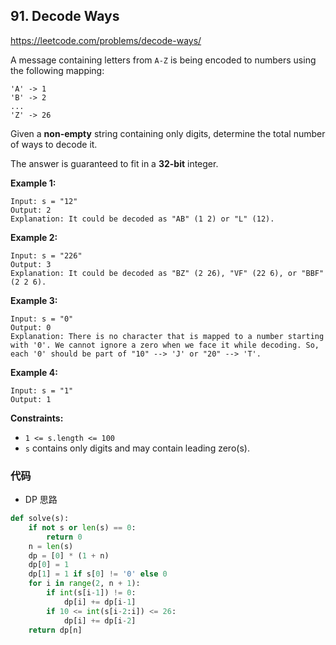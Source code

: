 ## 91. Decode Ways

https://leetcode.com/problems/decode-ways/

A message containing letters from `A-Z` is being encoded to numbers using the following mapping:

```
'A' -> 1
'B' -> 2
...
'Z' -> 26
```

Given a **non-empty** string containing only digits, determine the total number of ways to decode it.

The answer is guaranteed to fit in a **32-bit** integer.

 

**Example 1:**

```
Input: s = "12"
Output: 2
Explanation: It could be decoded as "AB" (1 2) or "L" (12).
```

**Example 2:**

```
Input: s = "226"
Output: 3
Explanation: It could be decoded as "BZ" (2 26), "VF" (22 6), or "BBF" (2 2 6).
```

**Example 3:**

```
Input: s = "0"
Output: 0
Explanation: There is no character that is mapped to a number starting with '0'. We cannot ignore a zero when we face it while decoding. So, each '0' should be part of "10" --> 'J' or "20" --> 'T'.
```

**Example 4:**

```
Input: s = "1"
Output: 1
```

 

**Constraints:**

- `1 <= s.length <= 100`
- `s` contains only digits and may contain leading zero(s).



### 代码

- DP 思路

```python
def solve(s):
    if not s or len(s) == 0:
        return 0
    n = len(s)
    dp = [0] * (1 + n)
    dp[0] = 1
    dp[1] = 1 if s[0] != '0' else 0
    for i in range(2, n + 1):
        if int(s[i-1]) != 0:
            dp[i] += dp[i-1]
        if 10 <= int(s[i-2:i]) <= 26:
            dp[i] += dp[i-2]
    return dp[n]
```

